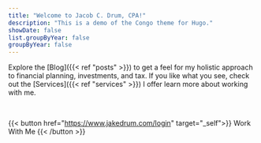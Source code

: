 ```yaml
---
title: "Welcome to Jacob C. Drum, CPA!"
description: "This is a demo of the Congo theme for Hugo."
showDate: false
list.groupByYear: false
groupByYear: false
---
```



Explore the [Blog]({{< ref "posts" >}}) to get a feel for my holistic approach to financial planning, investments, and tax. If you like what you see, check out the [Services]({{< ref "services" >}}) I offer learn more about working with me.

<br>

{{< button href="https://www.jakedrum.com/login" target="_self">}}
Work With Me
{{< /button >}}

